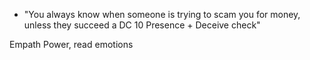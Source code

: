 - "You always know when someone is trying to scam you for money, unless they succeed a DC 10 Presence + Deceive check"

Empath Power, read emotions